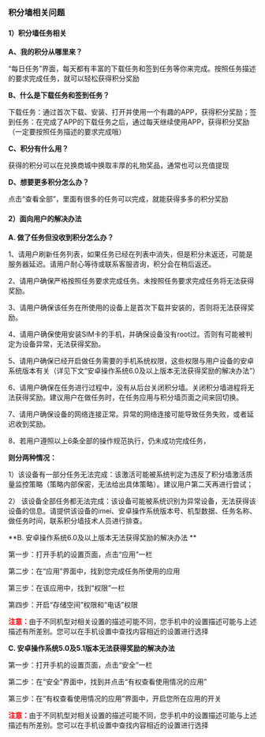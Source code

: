 ### 积分墙相关问题
#### 1）积分墙任务相关
**A、我的积分从哪里来？** 
“每日任务”界面，每天都有丰富的下载任务和签到任务等你来完成。按照任务描述的要求完成任务，就可以轻松获得积分奖励

**B、什么是下载任务和签到任务？**
下载任务：通过首次下载、安装、打开并使用一个有趣的APP，获得积分奖励；签到任务：在完成了APP的下载任务之后，通过每天继续使用APP，获得积分奖励（一定要按照任务描述的要求完成哦）
<b>C、积分有什么用？</b>
获得的积分可以在兑换商城中换取丰厚的礼物奖品，通常也可以充值提现

**D、想要更多积分怎么办？**
点击“查看全部”，里面有很多的任务可以完成，就能获得多多的积分奖励
#### 2）面向用户的解决办法
**A. 做了任务但没收到积分怎么办？**
1、请用户刷新任务列表，如果任务已经在列表中消失，但是积分未返还，可能是服务器延迟。请用户耐心等待或联系客服咨询，积分会在稍后返还。
2、请用户确保严格按照任务要求完成任务。未按照任务要求完成任务将无法获得奖励。
3、请用户确保该任务在所使用的设备上是首次下载并安装的，否则将无法获得奖励。
4、请用户确保使用安装SIM卡的手机，并确保设备没有root过。否则有可能被判定为设备异常，无法获得奖励。
5、请用户确保已经开启做任务需要的手机系统权限，这些权限与用户设备的安卓系统版本有关（详见下文“安卓操作系统6.0及以上版本无法获得奖励的解决办法”）
6、请用户确保在任务进行过程中，没有从后台关闭积分墙。关闭积分墙进程将无法获得奖励。建议用户在做任务时，在任务应用与积分墙页面之间来回切换。
7、请用户确保设备的网络连接正常。异常的网络连接可能导致任务失败，或者延迟收到奖励。
8、若用户遵照以上6条全部的操作规范执行，仍未成功完成任务，
**则分两种情况：**
1）该设备有一部分任务无法完成：该激活可能被系统判定为违反了积分墙激活质量监控策略（策略内部保密，无法给出具体策略）。建议用户第二天再进行尝试；
2） 该设备全部任务都无法完成：该设备可能被系统识别为异常设备，无法获得该设备的信息。请提供该设备的imei、安卓操作系统版本号、机型数据、任务名称、做任务时间，联系积分墙技术人员进行排查。

**B. 安卓操作系统6.0及以上版本无法获得奖励的解决办法 **

第一步：打开手机的设置页面，点击“应用”一栏         
第二步：在“应用”界面中，找到您完成任务所使用的应用
第三步：在该应用中，找到“权限”一栏

第四步：开启“存储空间”权限和“电话”权限

<b style='color:red'>注意：</b>由于不同机型对相关设置的描述可能不同，您手机中的设置描述可能与上述描述有所差别。您可以在手机设置中查找内容相近的设置进行选择

<b>C. 安卓操作系统5.0及5.1版本无法获得奖励的解决办法</b>
第一步：打开手机的设置页面，点击“安全”一栏

第二步：在“安全”界面中，找到并点击“有权查看使用情况的应用”

第三步：在“有权查看使用情况的应用”界面中，开启您所在应用的开关

<b style='color:red'>注意：</b>由于不同机型对相关设置的描述可能不同，您手机中的设置描述可能与上述描述有所差别。您可以在手机设置中查找内容相近的设置进行选择